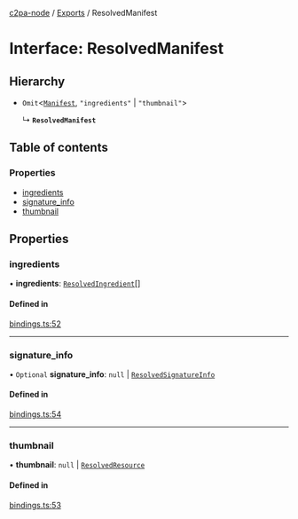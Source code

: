 [c2pa-node](../README.md) / [Exports](../modules.md) / ResolvedManifest

# Interface: ResolvedManifest

## Hierarchy

- `Omit`<[`Manifest`](types.Manifest.md), ``"ingredients"`` \| ``"thumbnail"``\>

  ↳ **`ResolvedManifest`**

## Table of contents

### Properties

- [ingredients](ResolvedManifest.md#ingredients)
- [signature\_info](ResolvedManifest.md#signature_info)
- [thumbnail](ResolvedManifest.md#thumbnail)

## Properties

### ingredients

• **ingredients**: [`ResolvedIngredient`](ResolvedIngredient.md)[]

#### Defined in

[bindings.ts:52](https://github.com/contentauth/c2pa-node/blob/fb1d732/js-src/bindings.ts#L52)

___

### signature\_info

• `Optional` **signature\_info**: ``null`` \| [`ResolvedSignatureInfo`](ResolvedSignatureInfo.md)

#### Defined in

[bindings.ts:54](https://github.com/contentauth/c2pa-node/blob/fb1d732/js-src/bindings.ts#L54)

___

### thumbnail

• **thumbnail**: ``null`` \| [`ResolvedResource`](ResolvedResource.md)

#### Defined in

[bindings.ts:53](https://github.com/contentauth/c2pa-node/blob/fb1d732/js-src/bindings.ts#L53)
